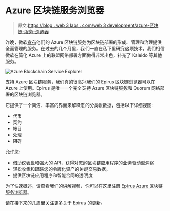 # Azure 区块链服务浏览器

> 原文:[https://blog . web 3 labs . com/web 3 development/azure-区块链-服务-浏览器](https://blog.web3labs.com/web3development/azure-blockchain-service-explorer)

昨晚，微软[宣布](https://azure.microsoft.com/en-gb/blog/digitizing-trust-azure-blockchain-service-simplifies-blockchain-development/)他们的 Azure 区块链服务为区块链部署的形成、管理和治理提供全面管理的服务。在过去的几个月里，我们一直在私下里研究这项技术，我们相信微软在简化 Azure 上的联盟网络部署方面做得非常出色，补充了 Kaleido 等其他服务。

![Azure Blockchain Service Explorer ](../Images/fb8954bc4badf0844e255c1d9908a1c2.png)

支持 Azure 区块链服务，我们真的很高兴我们的 Epirus 区块链浏览器可以在 Azure 上使用。Epirus 是唯一一个完全支持 Azure 区块链服务和 Quorum 网络部署的区块链浏览器。

它提供了一个简洁、丰富的界面来解释您的分类帐数据，包括以下详细视图:

*   代币
*   契约
*   帐目
*   处理
*   阻碍

允许您:

*   借助仪表盘和强大的 API，获得对您的区块链应用程序的业务驱动型洞察
*   轻松收集和跟踪您的令牌化资产的关键交易数据。
*   提供区块链应用程序和智能合同的透明度

为了快速概述，请查看我们的[讲解视频](https://youtu.be/nSuq7d_eOEo)，你可以在这里注册 [Epirus Azure 区块链服务浏览器](https://azuremarketplace.microsoft.com/en-us/marketplace/apps/blk-technologies.azure-blockchain-explorer-template)。

请在接下来的几周里关注更多关于 Epirus 的更新。